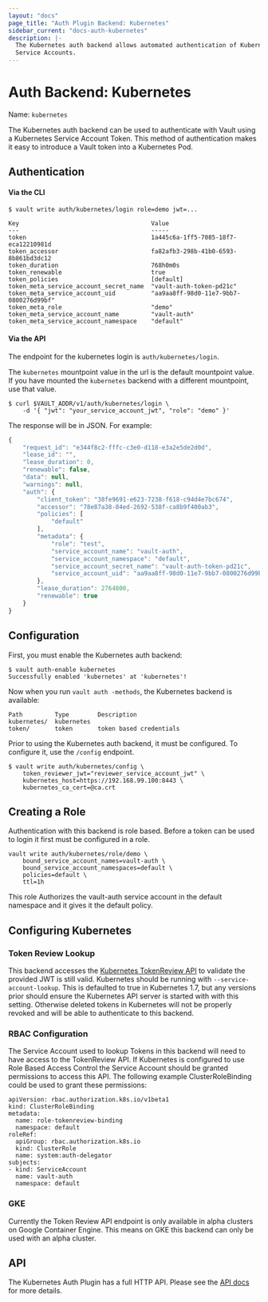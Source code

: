 ```yaml
---
layout: "docs"
page_title: "Auth Plugin Backend: Kubernetes"
sidebar_current: "docs-auth-kubernetes"
description: |-
  The Kubernetes auth backend allows automated authentication of Kubernetes
  Service Accounts.
---
```


# Auth Backend: Kubernetes

Name: `kubernetes`

The Kubernetes auth backend can be used to authenticate with Vault using a
Kubernetes Service Account Token. This method of authentication makes it easy to
introduce a Vault token into a Kubernetes Pod. 

## Authentication

#### Via the CLI

```
$ vault write auth/kubernetes/login role=demo jwt=...

Key                                   	Value
---                                   	-----
token                                 	1a445c6a-1ff5-7085-18f7-eca12210981d
token_accessor                        	fa82afb3-298b-41b0-6593-8b861bd3dc12
token_duration                        	768h0m0s
token_renewable                       	true
token_policies                        	[default]
token_meta_service_account_secret_name	"vault-auth-token-pd21c"
token_meta_service_account_uid        	"aa9aa8ff-98d0-11e7-9bb7-0800276d99bf"
token_meta_role                       	"demo"
token_meta_service_account_name       	"vault-auth"
token_meta_service_account_namespace  	"default"
```

#### Via the API

The endpoint for the kubernetes login is `auth/kubernetes/login`. 

The `kubernetes` mountpoint value in the url is the default mountpoint value.
If you have mounted the `kubernetes` backend with a different mountpoint, use that value.

```shell
$ curl $VAULT_ADDR/v1/auth/kubernetes/login \
    -d '{ "jwt": "your_service_account_jwt", "role": "demo" }'
```

The response will be in JSON. For example:

```javascript
{
	"request_id": "e344f8c2-fffc-c3e0-d118-e3a2e5de2d0d",
	"lease_id": "",
	"lease_duration": 0,
	"renewable": false,
	"data": null,
	"warnings": null,
	"auth": {
		"client_token": "38fe9691-e623-7238-f618-c94d4e7bc674",
		"accessor": "78e87a38-84ed-2692-538f-ca8b9f400ab3",
		"policies": [
			"default"
		],
		"metadata": {
			"role": "test",
			"service_account_name": "vault-auth",
			"service_account_namespace": "default",
			"service_account_secret_name": "vault-auth-token-pd21c",
			"service_account_uid": "aa9aa8ff-98d0-11e7-9bb7-0800276d99bf"
		},
		"lease_duration": 2764800,
		"renewable": true
	}
}
```

## Configuration

First, you must enable the Kubernetes auth backend:

```
$ vault auth-enable kubernetes
Successfully enabled 'kubernetes' at 'kubernetes'!
```

Now when you run `vault auth -methods`, the Kubernetes backend is available:

```
Path         Type        Description
kubernetes/  kubernetes
token/       token       token based credentials
```

Prior to using the Kubernetes auth backend, it must be configured. To
configure it, use the `/config` endpoint.

```
$ vault write auth/kubernetes/config \
    token_reviewer_jwt="reviewer_service_account_jwt" \
    kubernetes_host=https://192.168.99.100:8443 \
    kubernetes_ca_cert=@ca.crt
```

## Creating a Role

Authentication with this backend is role based. Before a token can be used to
login it first must be configured in a role.

```
vault write auth/kubernetes/role/demo \
    bound_service_account_names=vault-auth \ 
    bound_service_account_namespaces=default \
    policies=default \
    ttl=1h
```

This role Authorizes the vault-auth service account in the default namespace and
it gives it the default policy.

## Configuring Kubernetes

### Token Review Lookup
This backend accesses the [Kubernetes TokenReview
API](https://kubernetes.io/docs/api-reference/v1.7/#tokenreview-v1-authentication)
to validate the provided JWT is still valid. Kubernetes should be running with
`--service-account-lookup`. This is defaulted to true in Kubernetes 1.7, but any
versions prior should ensure the Kubernetes API server is started with with this
setting. Otherwise deleted tokens in Kubernetes will not be properly revoked and
will be able to authenticate to this backend. 

### RBAC Configuration

The Service Account used to lookup Tokens in this backend will need to have
access to the TokenReview API. If Kubernetes is configured to use Role Based
Access Control the Service Account should be granted permissions to access this
API. The following example ClusterRoleBinding could be used to grant these
permissions:

```
apiVersion: rbac.authorization.k8s.io/v1beta1
kind: ClusterRoleBinding
metadata:
  name: role-tokenreview-binding
  namespace: default
roleRef:
  apiGroup: rbac.authorization.k8s.io
  kind: ClusterRole
  name: system:auth-delegator
subjects:
- kind: ServiceAccount
  name: vault-auth
  namespace: default
```

### GKE 

Currently the Token Review API endpoint is only available in alpha clusters on
Google Container Engine. This means on GKE this backend can only be used with an
alpha cluster.

## API

The Kubernetes Auth Plugin has a full HTTP API. Please see the
[API docs](/api/auth/kubernetes/index.html) for more details.


